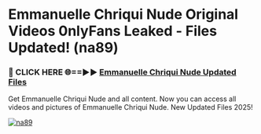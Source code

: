 # Emmanuelle Chriqui Nude Original Videos 0nlyFans Leaked - Files Updated! (na89)

<h3>🔴 CLICK HERE 🌐==►► <a href="https://tinyurl.com/52m3yx9h" rel="nofollow">Emmanuelle Chriqui Nude Updated Files</a></h3>

Get Emmanuelle Chriqui Nude and all content. Now you can access all videos and pictures of Emmanuelle Chriqui Nude. New Updated Files 2025!

[![na89](https://i.imgur.com/TnHtlc8.gif)](https://tinyurl.com/52m3yx9h)
